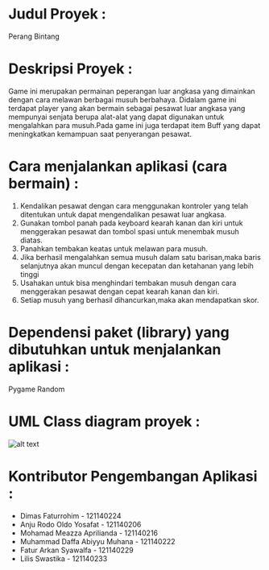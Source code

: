 # Judul Proyek :
Perang Bintang


# Deskripsi Proyek :
Game ini merupakan permainan peperangan luar angkasa yang dimainkan dengan cara melawan berbagai musuh berbahaya.
Didalam game ini terdapat player yang akan bermain sebagai pesawat luar angkasa yang mempunyai senjata berupa alat-alat yang dapat digunakan untuk mengalahkan para musuh.Pada game ini juga terdapat item Buff yang dapat meningkatkan kemampuan saat penyerangan pesawat.


# Cara menjalankan aplikasi (cara bermain) :
1. Kendalikan pesawat dengan cara menggunakan kontroler yang telah ditentukan untuk dapat mengendalikan pesawat luar angkasa.
2. Gunakan tombol panah pada keyboard kearah kanan dan kiri untuk menggerakan pesawat dan tombol spasi untuk menembak musuh diatas.
3. Panahkan tembakan keatas untuk melawan para musuh.
4. Jika berhasil mengalahkan semua musuh dalam satu barisan,maka baris selanjutnya akan muncul dengan kecepatan dan ketahanan yang lebih tinggi
5. Usahakan untuk bisa menghindari tembakan musuh dengan cara menggerakan pesawat dengan cepat kearah kanan dan kiri.
6. Setiap musuh yang berhasil dihancurkan,maka akan mendapatkan skor.


# Dependensi paket (library) yang dibutuhkan untuk menjalankan aplikasi :
Pygame
Random

# UML Class diagram proyek :
![alt text](https://github.com/MDaffaAM/TUBES-PBO/blob/main/UML%20Class%20Diagram.png)

# Kontributor Pengembangan Aplikasi :
- Dimas Faturrohim - 121140224
- Anju Rodo Oldo Yosafat - 121140206
- Mohamad Meazza Aprilianda - 121140216
- Muhammad Daffa Abiyyu Muhana - 121140222
- Fatur Arkan Syawalfa - 121140229
- Lilis Swastika - 121140233
